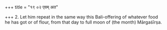 +++
title = "१९ ०२ एवम् अत"

+++
2. Let him repeat in the same way this Bali-offering of whatever food he has got or of flour, from that day to full moon of (the month) Mārgaśīrṣa.
